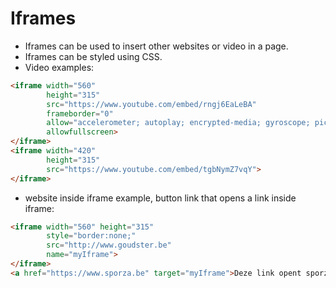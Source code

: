 # Iframes
- Iframes can be used to insert other websites or video in a page.
- Iframes can be styled using CSS.
- Video examples:
```HTML
<iframe width="560" 
        height="315" 
        src="https://www.youtube.com/embed/rngj6EaLeBA"
        frameborder="0" 
        allow="accelerometer; autoplay; encrypted-media; gyroscope; picture-in-picture" 
        allowfullscreen>
</iframe>
<iframe width="420" 
        height="315"
        src="https://www.youtube.com/embed/tgbNymZ7vqY">
</iframe>
```
- website inside iframe example, button link that opens a link inside iframe:
```HTML 
<iframe width="560" height="315" 
        style="border:none;"
        src="http://www.goudster.be"
        name="myIframe">
</iframe>
<a href="https://www.sporza.be" target="myIframe">Deze link opent sporza.be in een het iframe</a>
```